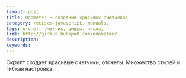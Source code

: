 ```yaml
---
layout: post
title: Odometer — создание красивых счетчиков
category: recipes-javascript, manuals, 
tags: отсчет, счетчик, цифры, числа, 
link: http://github.hubspot.com/odometer/
description: 
keywords: 
---
```


<p>Скрипт создает красивые счетчики, отсчеты. Множество стилей и гибкая настройка.</p>
